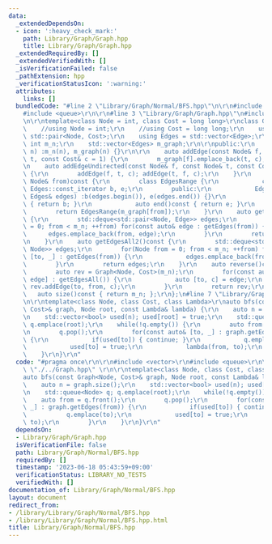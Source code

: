 ```yaml
---
data:
  _extendedDependsOn:
  - icon: ':heavy_check_mark:'
    path: Library/Graph/Graph.hpp
    title: Library/Graph/Graph.hpp
  _extendedRequiredBy: []
  _extendedVerifiedWith: []
  _isVerificationFailed: false
  _pathExtension: hpp
  _verificationStatusIcon: ':warning:'
  attributes:
    links: []
  bundledCode: "#line 2 \"Library/Graph/Normal/BFS.hpp\"\n\r\n#include <vector>\r\n\
    #include <queue>\r\n\r\n#line 3 \"Library/Graph/Graph.hpp\"\n#include <deque>\r\
    \n\r\ntemplate<class Node = int, class Cost = long long>\r\nclass Graph {\r\n\
    \    //using Node = int;\r\n    //using Cost = long long;\r\n    using Edge =\
    \ std::pair<Node, Cost>;\r\n    using Edges = std::vector<Edge>;\r\n\r\n    const\
    \ int m_n;\r\n    std::vector<Edges> m_graph;\r\n\r\npublic:\r\n    Graph(int\
    \ n) :m_n(n), m_graph(n) {}\r\n\r\n    auto addEdge(const Node& f, const Node&\
    \ t, const Cost& c = 1) {\r\n        m_graph[f].emplace_back(t, c);\r\n    }\r\
    \n    auto addEdgeUndirected(const Node& f, const Node& t, const Cost& c = 1)\
    \ {\r\n        addEdge(f, t, c); addEdge(t, f, c);\r\n    }\r\n    auto getEdges(const\
    \ Node& from)const {\r\n        class EdgesRange {\r\n            const typename\
    \ Edges::const_iterator b, e;\r\n        public:\r\n            EdgesRange(const\
    \ Edges& edges) :b(edges.begin()), e(edges.end()) {}\r\n            auto begin()const\
    \ { return b; }\r\n            auto end()const { return e; }\r\n        };\r\n\
    \        return EdgesRange(m_graph[from]);\r\n    }\r\n    auto getEdgesAll()const\
    \ {\r\n        std::deque<std::pair<Node, Edge>> edges;\r\n        for(Node from\
    \ = 0; from < m_n; ++from) for(const auto& edge : getEdges(from)) {\r\n      \
    \      edges.emplace_back(from, edge);\r\n        }\r\n        return edges;\r\
    \n    }\r\n    auto getEdgesAll2()const {\r\n        std::deque<std::pair<Node,\
    \ Node>> edges;\r\n        for(Node from = 0; from < m_n; ++from) for(const auto&\
    \ [to, _] : getEdges(from)) {\r\n            edges.emplace_back(from, to);\r\n\
    \        }\r\n        return edges;\r\n    }\r\n    auto reverse()const {\r\n\
    \        auto rev = Graph<Node, Cost>(m_n);\r\n        for(const auto& [from,\
    \ edge] : getEdgesAll()) {\r\n            auto [to, c] = edge;\r\n           \
    \ rev.addEdge(to, from, c);\r\n        }\r\n        return rev;\r\n    }\r\n \
    \   auto size()const { return m_n; };\r\n};\n#line 7 \"Library/Graph/Normal/BFS.hpp\"\
    \n\r\ntemplate<class Node, class Cost, class Lambda>\r\nauto bfs(const Graph<Node,\
    \ Cost>& graph, Node root, const Lambda& lambda) {\r\n    auto n = graph.size();\r\
    \n    std::vector<bool> used(n); used[root] = true;\r\n    std::queue<Node> q;\
    \ q.emplace(root);\r\n    while(!q.empty()) {\r\n        auto from = q.front();\r\
    \n        q.pop();\r\n        for(const auto& [to, _] : graph.getEdges(from))\
    \ {\r\n            if(used[to]) { continue; }\r\n            q.emplace(to);\r\n\
    \            used[to] = true;\r\n            lambda(from, to);\r\n        }\r\n\
    \    }\r\n}\r\n"
  code: "#pragma once\r\n\r\n#include <vector>\r\n#include <queue>\r\n\r\n#include\
    \ \"./../Graph.hpp\" \r\n\r\ntemplate<class Node, class Cost, class Lambda>\r\n\
    auto bfs(const Graph<Node, Cost>& graph, Node root, const Lambda& lambda) {\r\n\
    \    auto n = graph.size();\r\n    std::vector<bool> used(n); used[root] = true;\r\
    \n    std::queue<Node> q; q.emplace(root);\r\n    while(!q.empty()) {\r\n    \
    \    auto from = q.front();\r\n        q.pop();\r\n        for(const auto& [to,\
    \ _] : graph.getEdges(from)) {\r\n            if(used[to]) { continue; }\r\n \
    \           q.emplace(to);\r\n            used[to] = true;\r\n            lambda(from,\
    \ to);\r\n        }\r\n    }\r\n}\r\n"
  dependsOn:
  - Library/Graph/Graph.hpp
  isVerificationFile: false
  path: Library/Graph/Normal/BFS.hpp
  requiredBy: []
  timestamp: '2023-06-18 05:43:59+09:00'
  verificationStatus: LIBRARY_NO_TESTS
  verifiedWith: []
documentation_of: Library/Graph/Normal/BFS.hpp
layout: document
redirect_from:
- /library/Library/Graph/Normal/BFS.hpp
- /library/Library/Graph/Normal/BFS.hpp.html
title: Library/Graph/Normal/BFS.hpp
---
```


